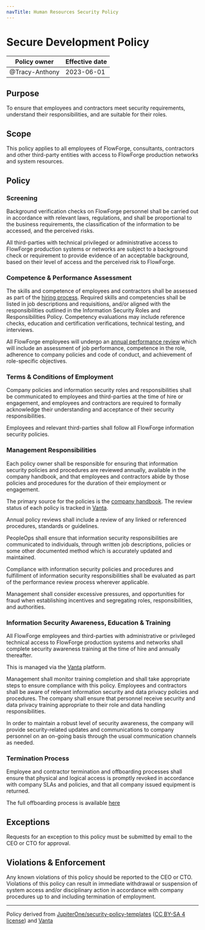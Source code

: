 ```yaml
---
navTitle: Human Resources Security Policy
---
```


# Secure Development Policy

| Policy owner   | Effective date |
| -------------- | -------------- |
| @Tracy-Anthony     | 2023-06-01     |

## Purpose

To ensure that employees and contractors meet security requirements, understand
their responsibilities, and are suitable for their roles.

## Scope 

This policy applies to all employees of FlowForge, consultants, contractors and
other third-party entities with access to FlowForge production networks and
system resources.

## Policy

### Screening

Background verification checks on FlowForge personnel shall be carried out in
accordance with relevant laws, regulations, and shall be proportional to the
business requirements, the classification of the information to be accessed, and
the perceived risks.

All third-parties with technical privileged or administrative access to FlowForge
production systems or networks are subject to a background check or requirement
to provide evidence of an acceptable background, based on their level of access
and the perceived risk to FlowForge.

### Competence & Performance Assessment

The skills and competence of employees and contractors shall be assessed as part
of the [hiring process](../../peopleops/hiring.md). Required skills and competencies shall be listed in job
descriptions and requisitions, and/or aligned with the responsibilities outlined
in the Information Security Roles and Responsibilities Policy. Competency
evaluations may include reference checks, education and certification verifications,
technical testing, and interviews.

All FlowForge employees will undergo an [annual performance review](../../peopleops/performance-review.md) which will
include an assessment of job performance, competence in the role, adherence to
company policies and code of conduct, and achievement of role-specific objectives.


### Terms & Conditions of Employment

Company policies and information security roles and responsibilities shall be
communicated to employees and third-parties at the time of hire or engagement,
and employees and contractors are required to formally acknowledge their
understanding and acceptance of their security responsibilities.

Employees and relevant third-parties shall follow all FlowForge information
security policies.

### Management Responsibilities

Each policy owner shall be responsible for ensuring that information security policies
and procedures are reviewed annually, available in the company handbook, and that
employees and contractors abide by those policies and procedures for the duration
of their employment or engagement.

The primary source for the policies is the [company handbook](/handbook/company/security/).
The review status of each policy is tracked in [Vanta](https://app.vanta.com).

Annual policy reviews shall include a review of any linked or referenced procedures,
standards or guidelines.

PeopleOps shall ensure that information security responsibilities are
communicated to individuals, through written job descriptions, policies or some
other documented method which is accurately updated and maintained.

Compliance with information security policies and procedures and fulfillment of
information security responsibilities shall be evaluated as part of the performance
review process wherever applicable.

Management shall consider excessive pressures, and opportunities for fraud when
establishing incentives and segregating roles, responsibilities, and authorities.


### Information Security Awareness, Education & Training

All FlowForge employees and third-parties with administrative or privileged
technical access to FlowForge production systems and networks shall complete
security awareness training at the time of hire and annually thereafter.

This is managed via the [Vanta](https://app.vanta.com) platform.

Management shall monitor training completion and shall take appropriate steps to
ensure compliance with this policy. Employees and contractors shall be aware of
relevant information security and data privacy policies and procedures. The
company shall ensure that personnel receive security and data privacy training
appropriate to their role and data handling responsibilities.

In order to maintain a robust level of security awareness, the company will
provide security-related updates and communications to company personnel on an
on-going basis through the usual communication channels as needed.

### Termination Process

Employee and contractor termination and offboarding processes shall ensure that
physical and logical access is promptly revoked in accordance with company SLAs
and policies, and that all company issued equipment is returned.

The full offboarding process is available [here](../../peopleops/hiring.md#offboarding)

## Exceptions

Requests for an exception to this policy must be submitted by email to the CEO
or CTO for approval.

## Violations & Enforcement

Any known violations of this policy should be reported to the CEO or CTO.
Violations of this policy can result in immediate withdrawal or suspension of
system access and/or disciplinary action in accordance with company procedures
up to and including termination of employment.

--- 
Policy derived from [JupiterOne/security-policy-templates](https://github.com/JupiterOne/security-policy-templates) ([CC BY-SA 4 license](https://creativecommons.org/licenses/by-sa/4.0/)) and [Vanta](https://vanta.com)
